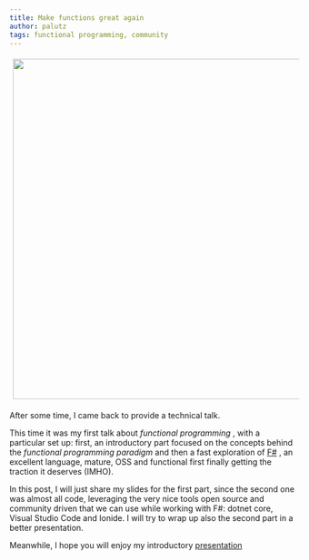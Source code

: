 ```yaml
---
title: Make functions great again
author: palutz
tags: functional programming, community
---
```


<img src="https://palutz.github.io/introToFunctional/images/makefunctions2.jpg" style="margin: 6px;" width=600 />

After some time, I came back to provide a technical talk.

This time it was my first talk about *functional programming* , with a particular set up: first, an introductory part focused on the concepts behind the *functional programming paradigm* and then a fast exploration of [F#](http://fsharp.org) , an excellent language, mature, OSS and functional first finally getting the traction it deserves (IMHO).

In this post, I will just share my slides for the first part, since the second one was almost all code, leveraging the very nice tools open source and community driven that we can use while working with F#: dotnet core, Visual Studio Code and Ionide. I will try to wrap up also the second part in a better presentation.

Meanwhile, I hope you will enjoy my introductory [presentation](https://palutz.github.io/introToFunctional/)

